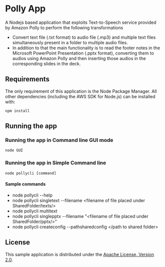 # Polly App

A Nodejs based application that exploits Text-to-Speech service provided by Amazon Polly to perform the following transformations
* Convert text file (.txt format) to audio file (.mp3) and multiple text files simultaneously present in a folder to multiple audio files.
* In addition to that the main functionality is to read the footer notes in the Microsoft PowerPoint Presentation (.pptx format), converting them to audios using Amazon Polly and then inserting those audios in the corresponding slides in the deck.

## Requirements

The only requirement of this application is the Node Package Manager. All other
dependencies (including the AWS SDK for Node.js) can be installed with:

    npm install

## Running the app
### Running the app in Command line GUI mode
    node GUI
### Running the app in Simple Command line 
    node pollycli [command]
#### Sample commands
* node pollycli --help
* node pollycli singletext --filename <filename of file placed under SharedFolder/texts/>
* node pollycli multitext
* node pollycli singlepptx --filename "<filename of file placed under SharedFolder/pptx/>"
* node pollycli createconfig --pathsharedconfig </path to shared folder>

## License

This sample application is distributed under the
[Apache License, Version 2.0](http://www.apache.org/licenses/LICENSE-2.0).

